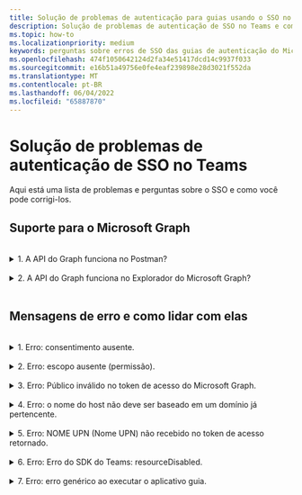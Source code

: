 ```yaml
---
title: Solução de problemas de autenticação para guias usando o SSO no Teams
description: Solução de problemas de autenticação de SSO no Teams e como usá-la em guias
ms.topic: how-to
ms.localizationpriority: medium
keywords: perguntas sobre erros de SSO das guias de autenticação do Microsoft Azure Active Directory (Azure AD)
ms.openlocfilehash: 474f1050642124d2fa34e51417dcd14c9937f033
ms.sourcegitcommit: e16b51a49756e0fe4eaf239898e28d3021f552da
ms.translationtype: MT
ms.contentlocale: pt-BR
ms.lasthandoff: 06/04/2022
ms.locfileid: "65887870"
---
```

# <a name="troubleshooting-sso-authentication-in-teams"></a>Solução de problemas de autenticação de SSO no Teams

Aqui está uma lista de problemas e perguntas sobre o SSO e como você pode corrigi-los.
<br>

## <a name="support-for-microsoft-graph"></a>Suporte para o Microsoft Graph

<br>
<details>
<summary>1. A API do Graph funciona no Postman?</summary>
<br>
Você pode usar a coleção postman do Microsoft Graph com APIs do Microsoft Graph.

Para obter mais informações, confira [Usar o Postman com a API do Microsoft Graph](/graph/use-postman).
</details>
<br>
<details>
<summary>2. A API do Graph funciona no Explorador do Microsoft Graph?</summary>
<br>
Sim, a API do Graph funciona no Explorador do Microsoft Graph.

Para obter mais informações, consulte [Explorador do Graph](https://developer.microsoft.com/graph/graph-explorer).

</details>
<br>

## <a name="error-messages-and-how-to-handle-them"></a>Mensagens de erro e como lidar com elas

<br>
<details>
<summary>1. Erro: consentimento ausente.</summary>
<br>
Quando o Azure AD recebe uma solicitação para acessar um recurso do Microsoft Graph, ele verifica se o usuário (ou o administrador do locatário) deu consentimento para esse recurso. Se não houver nenhum registro de consentimento do usuário ou administrador, o Azure AD enviará uma mensagem de erro ao serviço Web.

Seu código deve informar ao cliente (por exemplo, no corpo de uma resposta 403 Proibido) como lidar com o erro:

- Se o aplicativo guia precisar de escopos do Microsoft Graph para os quais apenas um administrador pode dar consentimento, seu código deverá gerar um erro.
- Se os únicos escopos necessários puderem ser consentidos pelo usuário, o código deverá retornar a um sistema alternativo de autenticação de usuário.

</details>
<br>
<details>
<summary>2. Erro: escopo ausente (permissão).</summary>
<br>
Esse erro é visto somente durante o desenvolvimento.

Para lidar com esse erro, o código do lado do servidor deve enviar uma resposta 403 Proibido ao cliente. Ele deve registrar o erro no console ou registrá-lo em um log.
</details>
<br>
<details>
<summary>3. Erro: Público inválido no token de acesso do Microsoft Graph.</summary>
<br>
O código do lado do servidor deve enviar uma resposta 403 Proibido ao cliente para mostrar uma mensagem ao usuário. É recomendável que ele também registre o erro no console ou registre-o em um log.
</details>
<br>
<details>
<summary>4. Erro: o nome do host não deve ser baseado em um domínio já pertencente.</summary>
<br>
Você pode obter esse erro em um dos dois cenários:

1. O domínio personalizado não é adicionado ao Azure AD. Para adicionar um domínio personalizado ao Azure AD e registrá-lo, siga o procedimento adicionar um nome de domínio personalizado ao [Azure AD](/azure/active-directory/fundamentals/add-custom-domain) e siga as etapas para Configurar o escopo do [token](tab-sso-register-aad.md#configure-scope-for-access-token) de acesso novamente.
1. Você não está conectado com as credenciais de Administrador no locatário do Microsoft 365. Entre no Microsoft 365 como administrador.

</details>
<br>
<details>
<summary>5. Erro: NOME UPN (Nome UPN) não recebido no token de acesso retornado.</summary>
<br>
Você pode adicionar o UPN como uma declaração opcional no Azure AD.

Para obter mais informações, [consulte Fornecer declarações opcionais para seu aplicativo e](/azure/active-directory/develop/active-directory-optional-claims) [tokens de acesso](/azure/active-directory/develop/access-tokens).
</details>
<br>
<details>
<summary>6. Erro: Erro do SDK do Teams: resourceDisabled.</summary>
<br>
Para evitar esse erro, verifique se o URI da ID do aplicativo está configurado corretamente no registro de aplicativo do Azure AD e no cliente do Teams.

Para obter mais informações sobre o URI da ID do aplicativo, consulte [Para expor uma API](tab-sso-register-aad.md#to-expose-an-api).

</details>
<br>

<details>
<summary>7. Erro: erro genérico ao executar o aplicativo guia.</summary>
<br>
Um erro genérico pode aparecer quando uma ou mais configurações de aplicativo feitas no Azure AD estão incorretas. Para resolver esse erro, verifique se os detalhes do aplicativo configurados no código e no manifesto do Teams correspondem aos valores no Azure AD.

A imagem a seguir mostra um exemplo dos detalhes do aplicativo configurados no Azure AD.

:::image type="content" source="../../../assets/images/authentication/teams-sso-tabs/azure-app-details.png" alt-text="Valores de configuração de aplicativo no Azure AD" border="false":::

Verifique se os seguintes valores correspondem entre o Azure AD, o código do lado do cliente e o manifesto do aplicativo Teams:

- **ID do aplicativo**: a ID do aplicativo que você gerou no Azure AD deve ser a mesma no código e no arquivo de manifesto do Teams. Verifique se a ID do aplicativo no manifesto do Teams corresponde à **ID** do Aplicativo (cliente) no Azure AD.

- **Segredo do** aplicativo: o segredo do aplicativo configurado no back-end do aplicativo deve corresponder às credenciais **do** cliente no Azure AD.
    Você também deve verificar se o segredo do cliente expirou.

- **URI da ID** do aplicativo: o URI da ID do aplicativo no código e no arquivo de manifesto do aplicativo teams deve corresponder ao **URI da ID** do aplicativo no Azure AD.

- **Permissões de aplicativo**: verifique se as permissões definidas no escopo estão de acordo com o requisito do aplicativo. Nesse caso, verifique se eles foram concedidos ao usuário no token de acesso.

- **Consentimento do** administrador: se qualquer escopo exigir consentimento do administrador, verifique se o consentimento foi concedido para o escopo específico para o usuário.

Além disso, inspecione o token de acesso que foi enviado ao aplicativo guia para verificar se os seguintes valores estão corretos:

- **Público-alvo (aud)**: verifique se a ID do aplicativo no token está correta, conforme fornecido no Azure AD.
- **ID do locatário(tid)**: verifique se o locatário mencionado no token está correto.
- **Identidade do usuário (preferred_username)**: verifique se a identidade do usuário corresponde ao nome de usuário na solicitação de token de acesso para o escopo que o usuário atual deseja acessar.
- **Escopos (scp):** verifique se o escopo para o qual o token de acesso é solicitado está correto e conforme definido no Azure AD.
- **Azure AD versão 1.0 ou 2.0 (ver)**: verifique se a versão do Azure AD está correta.

Você pode usar [o JWT](https://jwt.ms) para inspecionar o token.

</details>
